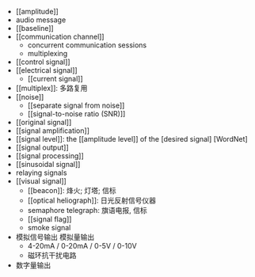 - [[amplitude]]
- audio message
- [[baseline]]
- [[communication channel]]
    - concurrent communication sessions
    - multiplexing
- [[control signal]]
- [[electrical signal]]
    - [[current signal]]
- [[multiplex]]: 多路复用
- [[noise]]
    - [[separate signal from noise]]
    - [[signal-to-noise ratio (SNR)]] 
- [[original signal]]
- [[signal amplification]]
- [[signal level]]: the [[amplitude level]] of the [desired signal] [WordNet]
- [[signal output]]
- [[signal processing]]
- [[sinusoidal signal]]
- relaying signals
- [[visual signal]]
    - [[beacon]]: 烽火; 灯塔; 信标
    - [[optical heliograph]]: 日光反射信号仪器
    - semaphore telegraph: 旗语电报, 信标
    - [[signal flag]]
    - smoke signal
- 模拟信号输出 模拟量输出
    - 4-20mA / 0-20mA / 0-5V / 0-10V
    - 磁环抗干扰电路
- 数字量输出
